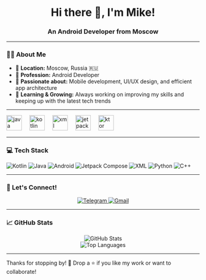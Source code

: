<h1 align="center">Hi there 👋, I'm Mike!</h1>
<h3 align="center">An Android Developer from Moscow</h3>

---

### 🧑‍💻 About Me
- 🌆 **Location:** Moscow, Russia 🇷🇺
- 💼 **Profession:** Android Developer
- 📱 **Passionate about:** Mobile development, UI/UX design, and efficient app architecture
- 🚀 **Learning & Growing:** Always working on improving my skills and keeping up with the latest tech trends

---

<p>
    <img height=40 alt="java" src="https://cdn.jsdelivr.net/gh/devicons/devicon@latest/icons/java/java-original.svg" />
    <img width="12" />
    <img height=40 alt="kotlin" src="https://cdn.jsdelivr.net/gh/devicons/devicon@latest/icons/kotlin/kotlin-original.svg" />
    <img width="12" />
    <img height=40 alt="xml (android views)" src="https://cdn.jsdelivr.net/gh/devicons/devicon@latest/icons/xml/xml-plain.svg" />
    <img width="12" />
    <img height=40 alt="jetpack compose" src="https://cdn.jsdelivr.net/gh/devicons/devicon@latest/icons/jetpackcompose/jetpackcompose-original.svg" />
    <img width="12" />
    <img height=40 alt="ktor" src="https://cdn.jsdelivr.net/gh/devicons/devicon@latest/icons/ktor/ktor-original.svg" />
</p>

---

### 💻 Tech Stack
![Kotlin](https://img.shields.io/badge/Kotlin-%230095D5.svg?style=for-the-badge&logo=kotlin&logoColor=white)
![Java](https://img.shields.io/badge/Java-%23ED8B00.svg?style=for-the-badge&logo=java&logoColor=white)
![Android](https://img.shields.io/badge/Android-3DDC84.svg?style=for-the-badge&logo=android&logoColor=white)
![Jetpack Compose](https://img.shields.io/badge/Jetpack%20Compose-4285F4.svg?style=for-the-badge&logo=jetpackcompose&logoColor=white)
![XML](https://img.shields.io/badge/XML-FFA500.svg?style=for-the-badge&logo=xml&logoColor=white)
![Python](https://img.shields.io/badge/Python-3776AB.svg?style=for-the-badge&logo=python&logoColor=white)
![C++](https://img.shields.io/badge/C++-00599C.svg?style=for-the-badge&logo=cplusplus&logoColor=white)

---

### 🔗 Let's Connect!
<div align="center">
  <a href="https://t.me/potaninpm" target="_blank">
    <img src="https://img.shields.io/badge/Telegram-2CA5E0?style=for-the-badge&logo=telegram&logoColor=white" alt="Telegram">
  </a>
  <a href="mailto:potanin.m2008@gmail.com" target="_blank">
    <img src="https://img.shields.io/badge/Gmail-D14836?style=for-the-badge&logo=gmail&logoColor=white" alt="Gmail">
  </a>
</div>

---

### 📈 GitHub Stats
<div align="center">
  <img src="https://github-readme-stats.vercel.app/api?username=PotaninPM&show_icons=true&theme=radical" alt="GitHub Stats">
  <br>
  <img src="https://github-readme-stats.vercel.app/api/top-langs/?username=PotaninPM&layout=compact&theme=radical" alt="Top Languages">
</div>

---

Thanks for stopping by! 🙌 Drop a ⭐ if you like my work or want to collaborate!
